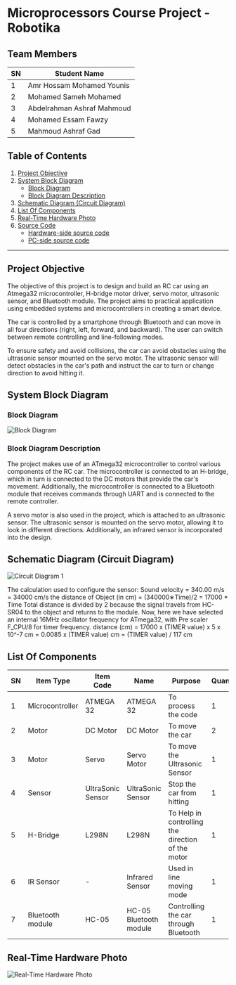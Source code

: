 # Microprocessors Course Project - Robotika

## Team Members
| SN | Student Name              | 
|----|---------------------------|
| 1  | Amr Hossam Mohamed Younis |               
| 2  | Mohamed Sameh Mohamed     |               
| 3  | Abdelrahman Ashraf Mahmoud|               
| 4  | Mohamed Essam Fawzy       |               
| 5  | Mahmoud Ashraf Gad        |               

## Table of Contents
1. [Project Objective](#project-objective)
2. [System Block Diagram](#system-block-diagram)
    - [Block Diagram](#block-diagram)
    - [Block Diagram Description](#block-diagram-description)
3. [Schematic Diagram (Circuit Diagram)](#schematic-diagram-circuit-diagram)
4. [List Of Components](#list-of-components)
5. [Real-Time Hardware Photo](#real-time-hardware-photo)
6. [Source Code](#source-code)
    - [Hardware-side source code](#hardware-side-source-code)
    - [PC-side source code](#pc-side-source-code)

---

## Project Objective
The objective of this project is to design and build an RC car using an Atmega32 microcontroller, H-bridge motor driver, servo motor, ultrasonic sensor, and Bluetooth module. The project aims to practical application using embedded systems and microcontrollers in creating a smart device.

The car is controlled by a smartphone through Bluetooth and can move in all four directions (right, left, forward, and backward). The user can switch between remote controlling and line-following modes.

To ensure safety and avoid collisions, the car can avoid obstacles using the ultrasonic sensor mounted on the servo motor. The ultrasonic sensor will detect obstacles in the car's path and instruct the car to turn or change direction to avoid hitting it.

## System Block Diagram

### Block Diagram
![Block Diagram]([photo_link_1](https://github.com/amrhossam9/RC-Car/blob/main/Pictures/Block%20Diagram.png))

### Block Diagram Description
The project makes use of an ATmega32 microcontroller to control various components of the RC car. The microcontroller is connected to an H-bridge, which in turn is connected to the DC motors that provide the car's movement. Additionally, the microcontroller is connected to a Bluetooth module that receives commands through UART and is connected to the remote controller.

A servo motor is also used in the project, which is attached to an ultrasonic sensor. The ultrasonic sensor is mounted on the servo motor, allowing it to look in different directions. Additionally, an infrared sensor is incorporated into the design.

## Schematic Diagram (Circuit Diagram)
![Circuit Diagram 1]([photo_link_2](https://github.com/amrhossam9/RC-Car/blob/main/Pictures/Circuit%201.png))

The calculation used to configure the sensor:
Sound velocity = 340.00 m/s = 34000 cm/s
the distance of Object (in cm) = (340000∗Time)/2 = 17000 * Time
Total distance is divided by 2 because the signal travels from HC-SR04 to the object and returns to the module.
Now, here we have selected an internal 16MHz oscillator frequency for ATmega32, with Pre scaler F_CPU/8 for timer frequency.
distance (cm) = 17000 x (TIMER value) x 5 x 10^-7 cm
= 0.0085 x (TIMER value) cm
= (TIMER value) / 117 cm

## List Of Components
| SN  | Item Type       | Item Code         | Name                    | Purpose                                           | Quantity |
|-----|-----------------|-------------------|-------------------------|---------------------------------------------------|----------|
| 1   | Microcontroller | ATMEGA 32         | ATMEGA 32               | To process the code                               | 1        |
| 2   | Motor           | DC Motor          | DC Motor                | To move the car                                   | 2        |
| 3   | Motor           | Servo             | Servo Motor             | To move the Ultrasonic Sensor                     | 1        |
| 4   | Sensor          | UltraSonic Sensor | UltraSonic Sensor       | Stop the car from hitting                         | 1        |
| 5   | H-Bridge        | L298N             | L298N                   | To Help in controlling the direction of the motor | 1        |
| 6   | IR Sensor       | -                 | Infrared Sensor         | Used in line moving mode                          | 1        |
| 7   | Bluetooth module| HC-05              | HC-05 Bluetooth module | Controlling the car through Bluetooth             | 1        |

## Real-Time Hardware Photo
![Real-Time Hardware Photo]([photo_link_4](https://github.com/amrhossam9/RC-Car/blob/main/Pictures/Real%20time%20hardware.png))

